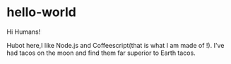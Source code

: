 # hello-world

Hi Humans!

Hubot here,I like Node.js and Coffeescript(that is what I am made of !).
I've had tacos on the moon and find them far superior to Earth tacos.

